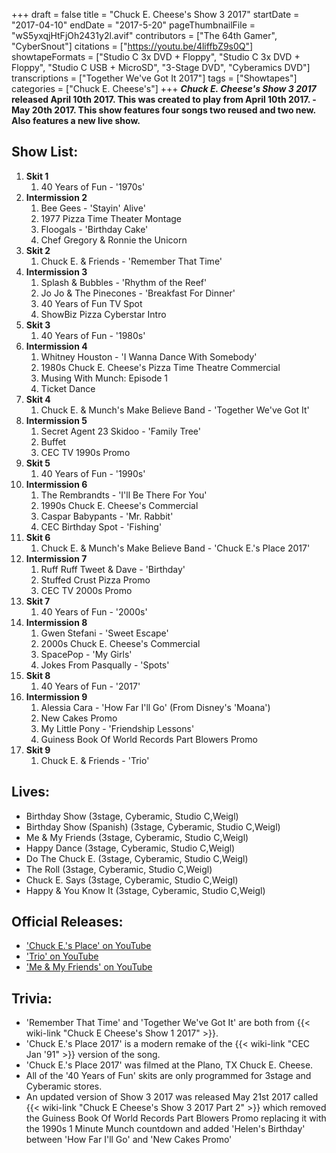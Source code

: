 +++
draft = false
title = "Chuck E. Cheese's Show 3 2017"
startDate = "2017-04-10"
endDate = "2017-5-20"
pageThumbnailFile = "wS5yxqjHtFjOh2431y2l.avif"
contributors = ["The 64th Gamer", "CyberSnout"]
citations = ["https://youtu.be/4liffbZ9s0Q"]
showtapeFormats = ["Studio C 3x DVD + Floppy", "Studio C 3x DVD + Floppy", "Studio C USB + MicroSD", "3-Stage DVD", "Cyberamics DVD"]
transcriptions = ["Together We've Got It 2017"]
tags = ["Showtapes"]
categories = ["Chuck E. Cheese's"]
+++
***Chuck E. Cheese's Show 3 2017* released April 10th 2017.
This was created to play from April 10th 2017. - May 20th 2017. This show features four songs two reused and two new. Also features a new live show.**

## Show List:

1.  **Skit 1**
    1.  40 Years of Fun - '1970s'
2.  **Intermission 2**
    1.  Bee Gees - 'Stayin' Alive'
    2.  1977 Pizza Time Theater Montage
    3.  Floogals - 'Birthday Cake'
    4.  Chef Gregory & Ronnie the Unicorn
3.  **Skit 2**
    1.  Chuck E. & Friends - 'Remember That Time'
4.  **Intermission 3**
    1.  Splash & Bubbles - 'Rhythm of the Reef'
    2.  Jo Jo & The Pinecones - 'Breakfast For Dinner'
    3.  40 Years of Fun TV Spot
    4.  ShowBiz Pizza Cyberstar Intro
5.  **Skit 3**
    1.  40 Years of Fun - '1980s'
6.  **Intermission 4**
    1.  Whitney Houston - 'I Wanna Dance With Somebody'
    2.  1980s Chuck E. Cheese's Pizza Time Theatre Commercial
    3.  Musing With Munch: Episode 1
    4.  Ticket Dance
7.  **Skit 4**
    1.  Chuck E. & Munch's Make Believe Band - 'Together We've Got It'
8.  **Intermission 5**
    1.  Secret Agent 23 Skidoo - 'Family Tree'
    2.  Buffet
    3.  CEC TV 1990s Promo
9.  **Skit 5**
    1.  40 Years of Fun - '1990s'
10. **Intermission 6**
    1.  The Rembrandts - 'I'll Be There For You'
    2.  1990s Chuck E. Cheese's Commercial
    3.  Caspar Babypants - 'Mr. Rabbit'
    4.  CEC Birthday Spot - 'Fishing'
11. **Skit 6**
    1.  Chuck E. & Munch's Make Believe Band - 'Chuck E.'s Place 2017'
12. **Intermission 7**
    1.  Ruff Ruff Tweet & Dave - 'Birthday'
    2.  Stuffed Crust Pizza Promo
    3.  CEC TV 2000s Promo
13. **Skit 7**
    1.  40 Years of Fun - '2000s'
14. **Intermission 8**
    1.  Gwen Stefani - 'Sweet Escape'
    2.  2000s Chuck E. Cheese's Commercial
    3.  SpacePop - 'My Girls'
    4.  Jokes From Pasqually - 'Spots'
15. **Skit 8**
    1.  40 Years of Fun - '2017'
16. **Intermission 9**
    1.  Alessia Cara - 'How Far I'll Go' (From Disney's 'Moana')
    2.  New Cakes Promo
    3.  My Little Pony - 'Friendship Lessons'
    4.  Guiness Book Of World Records Part Blowers Promo
17. **Skit 9**
    1.  Chuck E. & Friends - 'Trio'

## Lives:

- Birthday Show (3stage, Cyberamic, Studio C,Weigl)
- Birthday Show (Spanish) (3stage, Cyberamic, Studio C,Weigl)
- Me & My Friends (3stage, Cyberamic, Studio C,Weigl)
- Happy Dance (3stage, Cyberamic, Studio C,Weigl)
- Do The Chuck E. (3stage, Cyberamic, Studio C,Weigl)
- The Roll (3stage, Cyberamic, Studio C,Weigl)
- Chuck E. Says (3stage, Cyberamic, Studio C,Weigl)
- Happy & You Know It (3stage, Cyberamic, Studio C,Weigl)

## Official Releases:

- ['Chuck E.'s Place' on YouTube](https://www.youtube.com/watch?v=bDB0G3F4kuU)
- ['Trio' on YouTube](https://www.youtube.com/watch?v=14WzM9vJfR0)
- ['Me & My Friends' on YouTube](https://www.youtube.com/watch?v=GcMQWJYKTps)

## Trivia:

- 'Remember That Time' and 'Together We've Got It' are both from {{< wiki-link "Chuck E Cheese's Show 1 2017" >}}.
- 'Chuck E.'s Place 2017' is a modern remake of the {{< wiki-link "CEC Jan '91" >}} version of the song.
- 'Chuck E.'s Place 2017' was filmed at the Plano, TX Chuck E. Cheese.
- All of the '40 Years of Fun' skits are only programmed for 3stage and Cyberamic stores.
- An updated version of Show 3 2017 was released May 21st 2017 called {{< wiki-link "Chuck E Cheese's Show 3 2017 Part 2" >}} which removed the Guiness Book Of World Records Part Blowers Promo replacing it with the 1990s 1 Minute Munch countdown and added 'Helen's Birthday' between 'How Far I'll Go' and 'New Cakes Promo'

